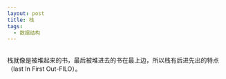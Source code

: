 ```yaml
---
layout: post
title: 栈
tags:
  - 数据结构
---
```

<br>
栈就像是被堆起来的书，最后被堆进去的书在最上边，所以栈有后进先出的特点（last In First Out-FILO）。

